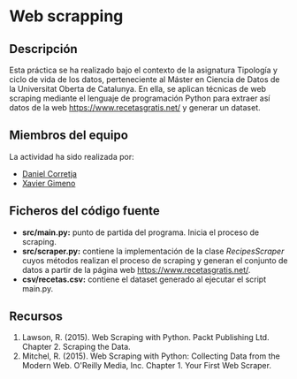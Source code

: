 # Web scrapping

## Descripción
Esta práctica se ha realizado bajo el contexto de la asignatura Tipología y ciclo de vida de los datos, perteneciente al Máster en Ciencia de Datos de la Universitat Oberta de Catalunya. En ella, se aplican técnicas de web scraping mediante el lenguaje de programación Python para extraer así datos de la web https://www.recetasgratis.net/ y generar un dataset.

## Miembros del equipo
La actividad ha sido realizada por:
- [Daniel Corretja](https://github.com/DaniCorretja)
- [Xavier Gimeno](https://github.com/XaviSGG)

## Ficheros del código fuente
- **src/main.py:** punto de partida del programa. Inicia el proceso de scraping.
- **src/scraper.py:** contiene la implementación de la clase _RecipesScraper_ cuyos métodos realizan el proceso de scraping y generan el conjunto de datos a partir de la página web https://www.recetasgratis.net/.
- **csv/recetas.csv:** contiene el dataset generado al ejecutar el script main.py.

## Recursos
1.	Lawson, R. (2015). Web Scraping with Python. Packt Publishing Ltd. Chapter 2. Scraping the Data.
2.	Mitchel, R. (2015). Web Scraping with Python: Collecting Data from the Modern Web. O'Reilly Media, Inc. Chapter 1. Your First Web Scraper.
